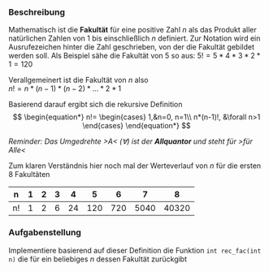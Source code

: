 ### Beschreibung
Mathematisch ist die **Fakultät** für eine positive Zahl $n$ als das Produkt aller natürlichen Zahlen von 1 bis einschließlich $n$ definiert. Zur Notation wird ein Ausrufezeichen hinter die Zahl geschrieben, von der die Fakultät gebildet werden soll.
Als Beispiel sähe die Fakultät von 5 so aus:
$5!=5*4*3*2*1=120$ 

Verallgemeinert ist die Fakultät von $n$ also \
$n!=n*(n-1)*(n-2)*\dots*2*1$ 

Basierend darauf ergibt sich die rekursive Definition\
$$
\begin{equation*}
    n!=
    \begin{cases}
        1,&n=0, n=1\\
        n*(n-1)!, &\forall n>1
    \end{cases}
\end{equation*}
$$

_Reminder: Das Umgedrehte >A< ($\forall$) ist der **Allquantor** und steht für >für Alle<_

Zum klaren Verständnis hier noch mal der Werteverlauf von $n$ für die ersten 8 Fakultäten


| n  | 1 | 2 | 3 | 4  | 5   | 6   | 7    | 8     |
|----|---|---|---|----|-----|-----|------|-------|
| n! | 1 | 2 | 6 | 24 | 120 | 720 | 5040 | 40320 |

### Aufgabenstellung
Implementiere basierend auf dieser Definition die Funktion `int rec_fac(int n)` die für ein beliebiges $n$ dessen Fakultät zurückgibt
